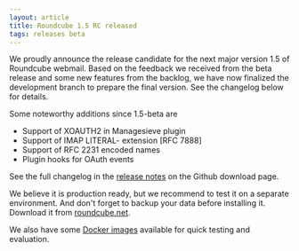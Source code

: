 ```yaml
---
layout: article
title: Roundcube 1.5 RC released
tags: releases beta
---
```

We proudly announce the release candidate for the next major version 1.5 of Roundcube webmail.
Based on the feedback we received from the beta release and some new features from
the backlog, we have now finalized the development branch to prepare the final version.
See the changelog below for details.

Some noteworthy additions since 1.5-beta are

* Support of XOAUTH2 in Managesieve plugin
* Support of IMAP LITERAL- extension [RFC 7888]
* Support of RFC 2231 encoded names
* Plugin hooks for OAuth events

See the full changelog in the [release notes](https://github.com/roundcube/roundcubemail/releases/tag/1.5-rc)
on the Github download page.

We believe it is production ready, but we recommend to test it on a separate environment.
And don't forget to backup your data before installing it.
Download it from [roundcube.net](https://roundcube.net/download).

We also have some [Docker images](https://hub.docker.com/r/roundcube/roundcubemail/tags?page=1&name=1.5-rc)
available for quick testing and evaluation.

